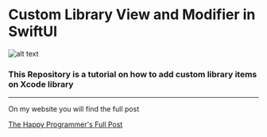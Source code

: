 
<h1>Custom Library View and Modifier in SwiftUI</h1>

![alt text](https://i0.wp.com/thehappyprogrammer.com/wp-content/uploads/2020/11/library-1.png?ssl=1?raw=true)

<h3>This Repository is a tutorial on how to add custom library items on Xcode library</h3>

<hr>


<p>On my website you will find the full post</p>



<a href="https://thehappyprogrammer.com/add-custom-library-swiftui/">The Happy Programmer's Full Post</a>
